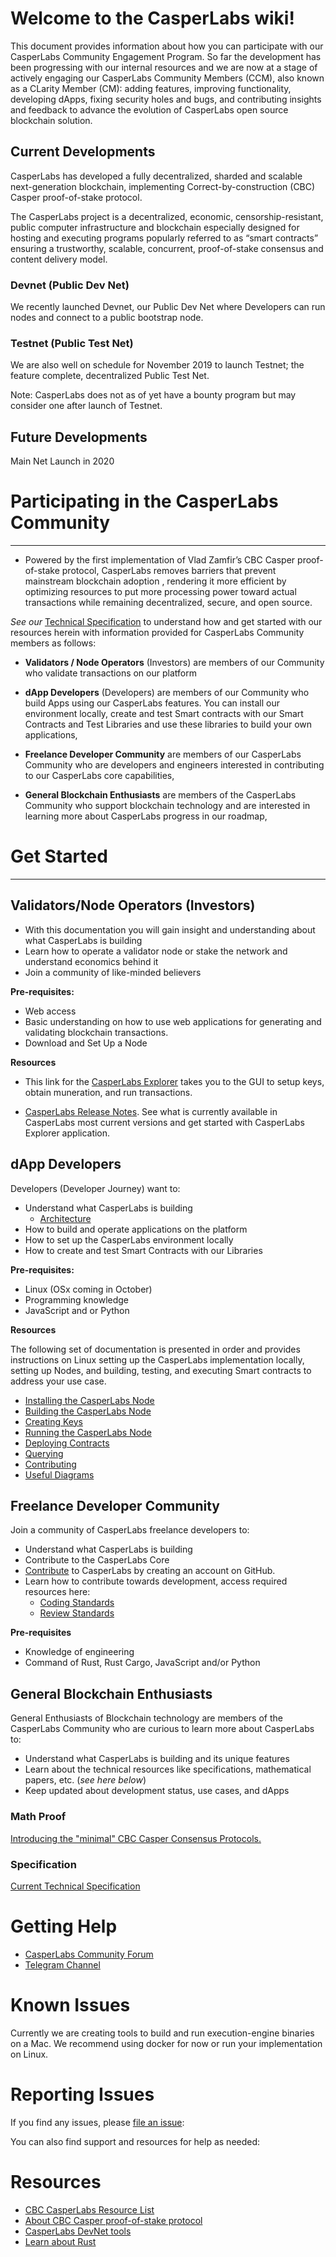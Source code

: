 # Welcome to the CasperLabs wiki!

This document provides information about how you can participate with our CasperLabs Community Engagement Program.
So far the development has been progressing with our internal resources and we are now at a stage of actively engaging our CasperLabs Community Members (CCM), also known as a CLarity Member (CM): adding features, improving functionality, developing dApps, fixing security holes and bugs, and contributing insights and feedback to advance the evolution of CasperLabs open source blockchain solution.

## Current Developments

CasperLabs has developed a fully decentralized, sharded and scalable next-generation blockchain, implementing Correct-by-construction (CBC) Casper proof-of-stake protocol.

The CasperLabs project is a decentralized, economic, censorship-resistant, public computer infrastructure and blockchain especially designed for hosting and executing programs popularly referred to as “smart contracts” ensuring a trustworthy, scalable, concurrent, proof-of-stake consensus and content delivery model. 

### Devnet (Public Dev Net)

We recently launched Devnet, our Public Dev Net where Developers can run nodes and connect to a public bootstrap node.

### Testnet (Public Test Net)

We are also well on schedule for November 2019 to launch Testnet; the feature complete, decentralized Public Test Net.

Note: CasperLabs does not as of yet have a bounty program but may consider one after launch of Testnet.

## Future Developments

Main Net Launch in 2020


# Participating in the CasperLabs Community

***

* Powered by the first implementation of Vlad Zamfir’s CBC Casper proof-of-stake protocol, CasperLabs removes barriers that prevent mainstream blockchain adoption <!--example explanations-->, rendering it more efficient by optimizing resources to put more processing power toward actual transactions while remaining decentralized, secure, and open source. 

_See our_ [Technical Specification]( https://techspec.casperlabs.io/) to understand how and get started with our resources herein with information provided for CasperLabs Community members as follows:

- **Validators / Node Operators** (Investors) are members of our Community who validate transactions on our platform

- **dApp Developers** (Developers) are members of our Community who build Apps using our CasperLabs features. You can install our environment locally, create and test Smart contracts with our Smart Contracts and Test Libraries and use these libraries to build your own applications,

- **Freelance Developer Community** are members of our CasperLabs Community who are developers and engineers interested in contributing to our CasperLabs core capabilities,

- **General Blockchain Enthusiasts** are members of the CasperLabs Community who support blockchain technology and are interested in learning more about CasperLabs progress in our roadmap,


# Get Started

***



## Validators/Node Operators (Investors)

- With this documentation you will gain insight and understanding about what CasperLabs is building
- Learn how to operate a validator node or stake the network and understand economics behind it
- Join a community of like-minded believers

**Pre-requisites:**

- Web access
- Basic understanding on how to use web applications for generating and validating blockchain transactions.
- Download and Set Up a Node

**Resources**

- This link for the [CasperLabs Explorer](https://explorer.casperlabs.io/) takes you to the GUI to setup keys, obtain muneration, and run transactions.

- [CasperLabs Release Notes]( https://github.com/CasperLabs/CasperLabs/releases). See what is currently available in CasperLabs most current versions and get started with CasperLabs Explorer application.



## dApp Developers

Developers (Developer Journey) want to:

- Understand what CasperLabs is building
  - [Architecture](https://casperlabs.atlassian.net/wiki/spaces/EN/pages/12713999/Architecture+of+the+CasperLabs+node) 
- How to build and operate applications on the platform
- How to set up the CasperLabs environment locally
- How to create and test Smart Contracts with our Libraries

**Pre-requisites:**

- Linux (OSx coming in October)
- Programming knowledge
- JavaScript and or Python

**Resources**

The following set of documentation is presented in order and provides instructions on Linux setting up the CasperLabs implementation locally, setting up Nodes, and building, testing, and executing Smart contracts to address your use case.

- [Installing the CasperLabs Node](https://github.com/CasperLabs/CasperLabs/blob/dev/docs/INSTALL.md)
- [Building the CasperLabs Node](https://github.com/CasperLabs/CasperLabs/blob/dev/docs/BUILD.md)
- [Creating Keys](https://github.com/CasperLabs/CasperLabs/blob/dev/docs/KEYS.md)
- [Running the CasperLabs Node](https://github.com/CasperLabs/CasperLabs/blob/dev/docs/NODE.md)
- [Deploying Contracts](https://github.com/CasperLabs/CasperLabs/blob/dev/docs/CONTRACTS.md)
- [Querying](https://github.com/CasperLabs/CasperLabs/blob/dev/docs/QUERYING.md)
- [Contributing](https://github.com/CasperLabs/CasperLabs/blob/dev/CONTRIBUTING.md)
- [Useful Diagrams](https://github.com/CasperLabs/CasperLabs/blob/dev/docs/DIAGRAMS.md)

<!--Future Documentation on contracts to come-->

## Freelance Developer Community

Join a community of CasperLabs freelance developers to:

- Understand what CasperLabs is building
- Contribute to the CasperLabs Core
- [Contribute](https://github.com/CasperLabs/CasperLabs/blob/dev/CONTRIBUTING.md) to CasperLabs by creating an account on GitHub.
- Learn how to contribute towards development, access required resources here:
  - [Coding Standards](https://casperlabs.atlassian.net/wiki/spaces/EN/pages/16842753/Coding+Standards)
  - [Review Standards](https://casperlabs.atlassian.net/wiki/spaces/EN/pages/4161628/Code+Review+Process)

**Pre-requisites**

- Knowledge of engineering
- Command of Rust, Rust Cargo, JavaScript and/or Python

## General Blockchain Enthusiasts

General Enthusiasts of Blockchain technology are members of the CasperLabs Community who are curious to learn more about CasperLabs to:

- Understand what CasperLabs is building and its unique features
- Learn about the technical resources like specifications, mathematical papers, etc. (*see here below*)
- Keep updated about development status, use cases, and dApps <!--(subscribe)-->

### Math Proof

[Introducing the "minimal" CBC Casper Consensus Protocols.](https://github.com/cbc-casper/cbc-casper-paper/blob/master/cbc-casper-paper-draft.pdf)

### Specification

[Current Technical Specification](https://techspec.casperlabs.io/) 

<!--https://casperlabs.atlassian.net/wiki/spaces/EN/pages/123437404/Specifications-->

# Getting Help

- [CasperLabs Community Forum](https://forums.casperlabs.io/)
- [Telegram Channel](https://telegram.org/)

# Known Issues

Currently we are creating tools to build and run execution-engine binaries on a Mac. We recommend using docker for now or run your implementation on Linux.

# Reporting Issues

If you find any issues, please [file an issue](https://github.com/CasperLabs/CasperLabs/issues/new):

You can also find support and resources for help as needed:

# Resources

- [CBC CasperLabs Resource List](https://github.com/ethereum/cbc-casper/wiki/Resource-List) 
- [About CBC Casper proof-of-stake protocol](https://blockgeeks.com/guides/ethereum-casper/) 
- [CasperLabs DevNet tools](http://devnet-graphql.casperlabs.io:40403/graphql) 
- [Learn about Rust](https://medium.com/learning-rust)
<!--Doc.rust-lang.org std - [Rust API documentation for the Rust std crate](https://github.com/CasperLabs/CasperLabs/blob/dev/execution-engine/contract-ffi/src/contract_api/mod.rs).--> 